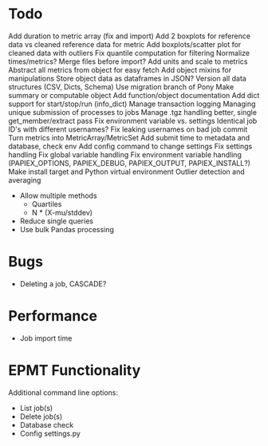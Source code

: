 # Todo

Add duration to metric array (fix and import)
Add 2 boxplots for reference data vs cleaned reference data for metric
Add boxplots/scatter plot for cleaned data with outliers
Fix quantile computation for filtering
Normalize times/metrics?
Merge files before import?
Add units and scale to metrics
Abstract all metrics from object for easy fetch
Add object mixins for manipulations
Store object data as dataframes in JSON?
Version all data structures (CSV, Dicts, Schema)
Use migration branch of Pony
Make summary or computable object
Add function/object documentation
Add dict support for start/stop/run (info_dict)
Manage transaction logging
Managing unique submission of processes to jobs
Manage .tgz handling better, single get_member/extract pass
Fix environment variable vs. settings
Identical job ID's with different usernames?
Fix leaking usernames on bad job commit
Turn metrics into MetricArray/MetricSet
Add submit time to metadata and database, check env
Add config command to change settings
Fix settings handling
Fix global variable handling
Fix environment variable handling (PAPIEX_OPTIONS, PAPIEX_DEBUG, PAPIEX_OUTPUT, PAPIEX_INSTALL?)
Make install target and Python virtual environment
Outlier detection and averaging
- Allow multiple methods
  - Quartiles
  - N * (X-mu/stddev)
- Reduce single queries
- Use bulk Pandas processing

# Bugs

- Deleting a job, CASCADE?

# Performance

- Job import time

# EPMT Functionality

Additional command line options:
- List job(s) 
- Delete job(s)
- Database check
- Config settings.py
